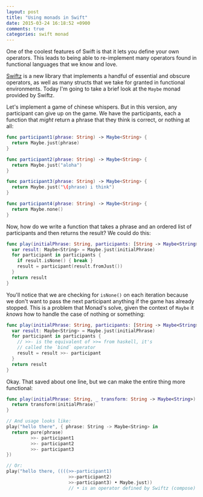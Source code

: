 ```yaml
---
layout: post
title: "Using monads in Swift"
date: 2015-03-24 16:18:52 +0900
comments: true
categories: swift monad
---
```


One of the coolest features of Swift is that it lets you define your own
operators. This leads to being able to re-implement many operators found in 
functional languages that we know and love.

[Swiftz][swiftz] is a new library that implements a handful of essential and obscure
operators, as well as many structs that we take for granted in functional
environments. Today I'm going to take a brief look at the `Maybe` monad provided
by Swiftz.

Let's implement a game of chinese whispers. But in this version, any participant
can give up on the game. We have the participants, each a function that _might_
return a phrase that they think is correct, or nothing at all:

```swift
func participant1(phrase: String) -> Maybe<String> {
  return Maybe.just(phrase)
}

func participant2(phrase: String) -> Maybe<String> {
  return Maybe.just("aloha")
}

func participant3(phrase: String) -> Maybe<String> {
  return Maybe.just("\(phrase) i think")
}

func participant4(phrase: String) -> Maybe<String> {
  return Maybe.none()
}
```

Now, how do we write a function that takes a phrase and an ordered list of
participants and then returns the result? We could do this:

```swift
func play(initialPhrase: String, participants: [String -> Maybe<String>]) {
  var result: Maybe<String> = Maybe.just(initialPhrase)
  for participant in participants {
    if result.isNone() { break }
    result = participant(result.fromJust())
  }
  return result
}
```

You'll notice that we are checking for `isNone()` on each iteration because we
don't want to pass the next participant anything if the game has already
stopped. This is a problem that Monad's solve, given the context of `Maybe` it
_knows_ how to handle the case of nothing or something:

```swift
func play(initialPhrase: String, participants: [String -> Maybe<String>]) {
  var result: Maybe<String> = Maybe.just(initialPhrase)
  for participant in participants {
    // >>- is the equivalent of >>= from haskell, it's
    // called the `bind` operator
    result = result >>- participant
  }
  return result
}
```

Okay. That saved about one line, but we can make the entire thing more
functional:

```swift
func play(initialPhrase: String, _ transform: String -> Maybe<String>) {
  return transform(initialPhrase)
}

// And usage looks like:
play("hello there", { phrase: String -> Maybe<String> in
  return pure(phrase)
         >>- participant1
         >>- participant2
         >>- participant3
})

// Or: 
play("hello there, ((((>>-participant1)
                       >>-participant2)
                       >>-participant3) • Maybe.just))
                       // • is an operator defined by Swiftz (compose)
```

[swiftz]: https://github.com/typelift/Swiftz
